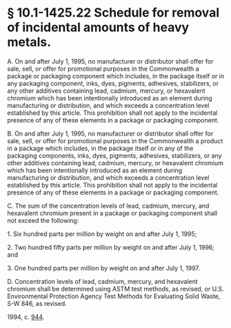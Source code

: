 # § 10.1-1425.22 Schedule for removal of incidental amounts of heavy metals.

<p>A. On and after July 1, 1995, no manufacturer or distributor shall offer for sale, sell, or offer for promotional purposes in the Commonwealth a package or packaging component which includes, in the package itself or in any packaging component, inks, dyes, pigments, adhesives, stabilizers, or any other additives containing lead, cadmium, mercury, or hexavalent chromium which has been intentionally introduced as an element during manufacturing or distribution, and which exceeds a concentration level established by this article. This prohibition shall not apply to the incidental presence of any of these elements in a package or packaging component.</p><p>B. On and after July 1, 1995, no manufacturer or distributor shall offer for sale, sell, or offer for promotional purposes in the Commonwealth a product in a package which includes, in the package itself or in any of the packaging components, inks, dyes, pigments, adhesives, stabilizers, or any other additives containing lead, cadmium, mercury, or hexavalent chromium which has been intentionally introduced as an element during manufacturing or distribution, and which exceeds a concentration level established by this article. This prohibition shall not apply to the incidental presence of any of these elements in a package or packaging component.</p><p>C. The sum of the concentration levels of lead, cadmium, mercury, and hexavalent chromium present in a package or packaging component shall not exceed the following:</p><p>1. Six hundred parts per million by weight on and after July 1, 1995;</p><p>2. Two hundred fifty parts per million by weight on and after July 1, 1996; and</p><p>3. One hundred parts per million by weight on and after July 1, 1997.</p><p>D. Concentration levels of lead, cadmium, mercury, and hexavalent chromium shall be determined using ASTM test methods, as revised, or U.S. Environmental Protection Agency Test Methods for Evaluating Solid Waste, S-W 846, as revised.</p><p>1994, c. <a href='http://lis.virginia.gov/cgi-bin/legp604.exe?941+ful+CHAP0944'>944</a>.</p>